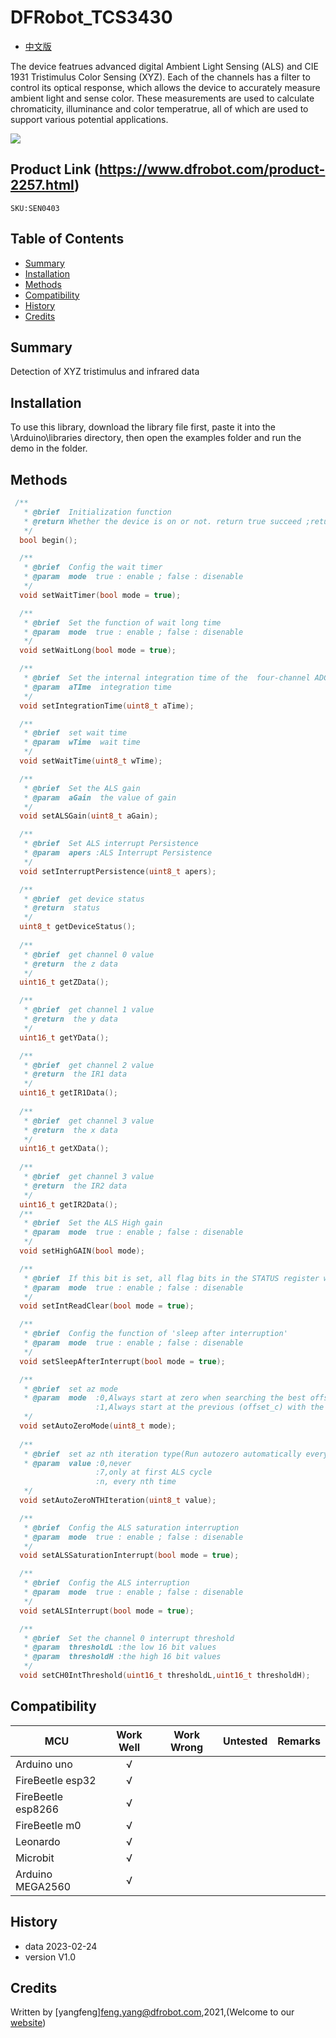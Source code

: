 # DFRobot_TCS3430

- [中文版](./README_CN.md)

The device featrues advanced digital Ambient Light Sensing (ALS) and CIE 1931 Tristimulus Color Sensing (XYZ). Each of the channels has a filter to control its optical response, which allows the device to accurately measure ambient light and sense color. These measurements are used to calculate chromaticity, illuminance and color temperatrue, all of which are used to support various potential applications.

![](./resources/images/SEN0403.png)

## Product Link (https://www.dfrobot.com/product-2257.html)
    SKU:SEN0403

## Table of Contents

* [Summary](#summary)
* [Installation](#installation)
* [Methods](#methods)
* [Compatibility](#compatibility)
* [History](#history)
* [Credits](#credits)

## Summary
Detection of XYZ tristimulus and infrared data

## Installation

To use this library, download the library file first, paste it into the \Arduino\libraries directory, then open the examples folder and run the demo in the folder.

## Methods

```C++
 /**
   * @brief  Initialization function
   * @return Whether the device is on or not. return true succeed ;return false failed.
   */
  bool begin();

  /**
   * @brief  Config the wait timer 
   * @param  mode  true : enable ; false : disenable
   */
  void setWaitTimer(bool mode = true);

  /**
   * @brief  Set the function of wait long time
   * @param  mode  true : enable ; false : disenable
   */
  void setWaitLong(bool mode = true);

  /**
   * @brief  Set the internal integration time of the  four-channel ADCs
   * @param  aTIme  integration time
   */
  void setIntegrationTime(uint8_t aTime);

  /**
   * @brief  set wait time 
   * @param  wTime  wait time 
   */
  void setWaitTime(uint8_t wTime);

  /**
   * @brief  Set the ALS gain 
   * @param  aGain  the value of gain
   */
  void setALSGain(uint8_t aGain);

  /**
   * @brief  Set ALS interrupt Persistence
   * @param  apers :ALS Interrupt Persistence
   */
  void setInterruptPersistence(uint8_t apers);

  /**
   * @brief  get device status
   * @return  status
   */
  uint8_t getDeviceStatus();
  
  /**
   * @brief  get channel 0 value
   * @return  the z data
   */
  uint16_t getZData();

  /**
   * @brief  get channel 1 value
   * @return  the y data
   */
  uint16_t getYData();

  /**
   * @brief  get channel 2 value
   * @return  the IR1 data 
   */
  uint16_t getIR1Data();
  
  /**
   * @brief  get channel 3 value
   * @return  the x data
   */
  uint16_t getXData();
  
  /**
   * @brief  get channel 3 value
   * @return  the IR2 data
   */
  uint16_t getIR2Data();
  /**
   * @brief  Set the ALS High gain 
   * @param  mode  true : enable ; false : disenable
   */
  void setHighGAIN(bool mode);

  /**
   * @brief  If this bit is set, all flag bits in the STATUS register will be reset whenever the STATUS register is read over I2C.
   * @param  mode  true : enable ; false : disenable
   */
  void setIntReadClear(bool mode = true);

  /**
   * @brief  Config the function of 'sleep after interruption'
   * @param  mode  true : enable ; false : disenable
   */
  void setSleepAfterInterrupt(bool mode = true);

  /**
   * @brief  set az mode
   * @param  mode  :0,Always start at zero when searching the best offset value
                   :1,Always start at the previous (offset_c) with the auto-zero mechanism
   */
  void setAutoZeroMode(uint8_t mode);
  
  /**
   * @brief  set az nth iteration type(Run autozero automatically every nth ALS iteration)
   * @param  value :0,never
                   :7,only at first ALS cycle
                   :n, every nth time
   */
  void setAutoZeroNTHIteration(uint8_t value);

  /**
   * @brief  Config the ALS saturation interruption
   * @param  mode  true : enable ; false : disenable
   */
  void setALSSaturationInterrupt(bool mode = true);

  /**
   * @brief  Config the ALS interruption
   * @param  mode  true : enable ; false : disenable
   */
  void setALSInterrupt(bool mode = true);

  /**
   * @brief  Set the channel 0 interrupt threshold
   * @param  thresholdL :the low 16 bit values
   * @param  thresholdH :the high 16 bit values
   */
  void setCH0IntThreshold(uint16_t thresholdL,uint16_t thresholdH);

```


## Compatibility

MCU                | Work Well | Work Wrong | Untested  | Remarks
------------------ | :----------: | :----------: | :---------: | -----
Arduino uno |       √      |             |            | 
FireBeetle esp32 |       √      |             |            | 
FireBeetle esp8266 |       √      |             |            | 
FireBeetle m0 |       √      |             |            | 
Leonardo |       √      |             |            | 
Microbit |       √      |             |            | 
Arduino MEGA2560 | √ | | | 


## History

- data 2023-02-24
- version V1.0


## Credits

Written by [yangfeng]<feng.yang@dfrobot.com>,2021,(Welcome to our [website](https://www.dfrobot.com/))
